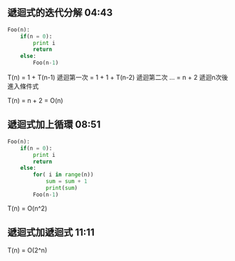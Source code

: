 ## 遞迴式的迭代分解 04:43
```py
Foo(n):
    if(n = 0):
        print i
        return
    else:
        Foo(n-1)
```
T(n) = 1 + T(n-1) 遞迴第一次
     = 1 + 1 + T(n-2) 遞迴第二次
     ...
     = n + 2 遞迴n次後進入條件式

T(n) = n + 2 = O(n)

## 遞迴式加上循環 08:51
```py
Foo(n):
    if(n = 0):
        print i
        return
    else:
        for( i in range(n))
            sum = sum + 1
            print(sum)
        Foo(n-1)
```
T(n) = O(n^2)

## 遞迴式加遞迴式 11:11
T(n) = O(2^n)
